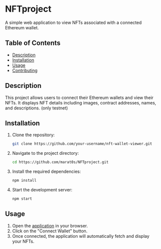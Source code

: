 # NFTproject
A simple web application to view NFTs associated with a connected Ethereum wallet.

## Table of Contents

- [Description](#description)
- [Installation](#installation)
- [Usage](#usage)
- [Contributing](#contributing)

## Description

This project allows users to connect their Ethereum wallets and view their NFTs. It displays NFT details including images, contract addresses, names, and descriptions. (only testnet)

## Installation

1. Clone the repository:
   ```bash
   git clone https://github.com/your-username/nft-wallet-viewer.git
   ```
2. Navigate to the project directory:
   ```bash
   cd https://github.com/marat0s/NFTproject.git
   ```
3. Install the required dependencies:
   ```bash
   npm install
   ```
4. Start the development server:
   ```bash
   npm start
   ```

## Usage

1. Open the [application](https://nft-project-steel.vercel.app/) in your browser.
2. Click on the "Connect Wallet" button.
3. Once connected, the application will automatically fetch and display your NFTs.


